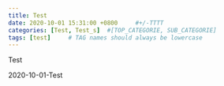 ```yaml
---
title: Test
date: 2020-10-01 15:31:00 +0800		#+/-TTTT
categories: [Test, Test_s]	#[TOP_CATEGORIE, SUB_CATEGORIE]
tags: [test]     # TAG names should always be lowercase
---
```

Test

2020-10-01-Test